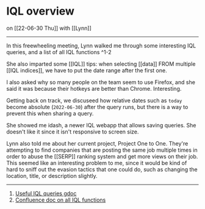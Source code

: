 # IQL overview
on [[22-06-30 Thu]]
with [[Lynn]]

---
In this freewheeling meeting, Lynn walked me through some interesting IQL queries, and a list of all IQL functions ^1-2

She also imparted some [[IQL]] tips: when selecting [[data]] FROM multiple [[IQL indices]], we have to put the date range after the first one. 

I also asked why so many people on the team seem to use Firefox, and she said it was because their hotkeys are better than Chrome. Interesting.

Getting back on track, we discuseed how relative dates such as `today` become absolute (`2022-06-30`) after the query runs, but there is a way to prevent this when sharing a query.

She showed me idash, a newer IQL webapp that allows saving queries. She doesn't like it since it isn't responsive to screen size.

Lynn also told me about her current project, Project One to One. They're attempting to find companies that are posting the same job multiple times in order to abuse the [[SERP]] ranking system and get more views on their job. This seemed like an interesting problem to me, since it would be kind of hard to sniff out the evasion tactics that one could do, such as changing the location, title, or description slightly.

---
1. [Useful IQL queries gdoc](https://docs.google.com/document/d/1Ze9g60WJ-aATSOIt7sJ27MCfwB1ZdVxePgTpsljfn8w/edit)
2. [Confluence doc on all IQL functions](https://wiki.indeed.com/display/IQL/IQL2+-+All+Functions)
